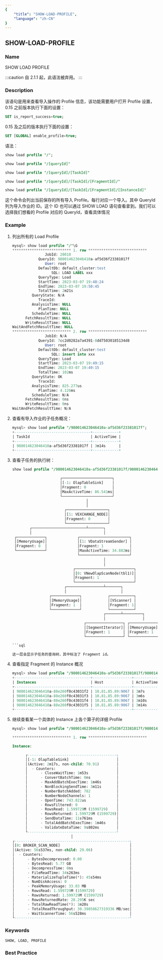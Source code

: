 ```yaml
---
{
    "title": "SHOW-LOAD-PROFILE",
    "language": "zh-CN"
}
---
```


<!--
Licensed to the Apache Software Foundation (ASF) under one
or more contributor license agreements.  See the NOTICE file
distributed with this work for additional information
regarding copyright ownership.  The ASF licenses this file
to you under the Apache License, Version 2.0 (the
"License"); you may not use this file except in compliance
with the License.  You may obtain a copy of the License at

  http://www.apache.org/licenses/LICENSE-2.0

Unless required by applicable law or agreed to in writing,
software distributed under the License is distributed on an
"AS IS" BASIS, WITHOUT WARRANTIES OR CONDITIONS OF ANY
KIND, either express or implied.  See the License for the
specific language governing permissions and limitations
under the License.
-->

## SHOW-LOAD-PROFILE

### Name

SHOW LOAD PROFILE

:::caution
自 2.1.1 起，此语法被弃用。
:::

### Description

该语句是用来查看导入操作的 Profile 信息，该功能需要用户打开 Profile 设置，0.15 之前版本执行下面的设置：

```sql
SET is_report_success=true;
```

0.15 及之后的版本执行下面的设置：

```sql
SET [GLOBAL] enable_profile=true;
```

语法：

```sql
show load profile "/";

show load profile "/[queryId]"

show load profile "/[queryId]/[TaskId]"

show load profile "/[queryId]/[TaskId]/[FragmentId]/"

show load profile "/[queryId]/[TaskId]/[FragmentId]/[InstanceId]"
```

这个命令会列出当前保存的所有导入 Profile。每行对应一个导入。其中 QueryId 列为导入作业的 ID。这个 ID 也可以通过 SHOW LOAD 语句查看拿到。我们可以选择我们想看的 Profile 对应的 QueryId，查看具体情况

### Example

1. 列出所有的 Load Profile

   ```sql
   mysql> show load profile "/"\G
   *************************** 1. row ***************************
                  JobId: 20010
               QueryId: 980014623046410a-af5d36f23381017f
                  User: root
               DefaultDb: default_cluster:test
                     SQL: LOAD LABEL xxx
               QueryType: Load
               StartTime: 2023-03-07 19:48:24
               EndTime: 2023-03-07 19:50:45
               TotalTime: 2m21s
            QueryState: N/A
               TraceId:
            AnalysisTime: NULL
               PlanTime: NULL
            ScheduleTime: NULL
         FetchResultTime: NULL
         WriteResultTime: NULL
   WaitAndFetchResultTime: NULL
   *************************** 2. row ***************************
                  JobId: N/A
               QueryId: 7cc2d0282a7a4391-8dd75030185134d8
                  User: root
               DefaultDb: default_cluster:test
                     SQL: insert into xxx
               QueryType: Load
               StartTime: 2023-03-07 19:49:15
               EndTime: 2023-03-07 19:49:15
               TotalTime: 102ms
            QueryState: OK
               TraceId:
            AnalysisTime: 825.277us
               PlanTime: 4.126ms
            ScheduleTime: N/A
         FetchResultTime: 0ns
         WriteResultTime: 0ns
   WaitAndFetchResultTime: N/A
   ```

2. 查看有导入作业的子任务概况：

   ```sql
   mysql> show load profile "/980014623046410a-af5d36f23381017f";
   +-----------------------------------+------------+
   | TaskId                            | ActiveTime |
   +-----------------------------------+------------+
   | 980014623046410a-af5d36f23381017f | 3m14s      |
   +-----------------------------------+------------+
   ```
   
3. 查看子任务的执行树：

   ```sql
   show load profile "/980014623046410a-af5d36f23381017f/980014623046410a-af5d36f23381017f";

                         ┌───────────────────────┐
                         │[-1: OlapTableSink]    │
                         │Fragment: 0            │
                         │MaxActiveTime: 86.541ms│
                         └───────────────────────┘
                                     │
                                     │
                           ┌───────────────────┐
                           │[1: VEXCHANGE_NODE]│
                           │Fragment: 0        │
                           └───────────────────┘
           ┌─────────────────────────┴───────┐
           │                                 │
    ┌─────────────┐              ┌───────────────────────┐
    │[MemoryUsage]│              │[1: VDataStreamSender] │
    │Fragment: 0  │              │Fragment: 1            │
    └─────────────┘              │MaxActiveTime: 34.882ms│
                                 └───────────────────────┘
                                             │
                                             │
                               ┌───────────────────────────┐
                               │[0: VNewOlapScanNode(tbl1)]│
                               │Fragment: 1                │
                               └───────────────────────────┘
                           ┌─────────────────┴───────┐
                           │                         │
                    ┌─────────────┐            ┌───────────┐
                    │[MemoryUsage]│            │[VScanner] │
                    │Fragment: 1  │            │Fragment: 1│
                    └─────────────┘            └───────────┘
                                             ┌───────┴─────────┐
                                             │                 │
                                    ┌─────────────────┐ ┌─────────────┐
                                    │[SegmentIterator]│ │[MemoryUsage]│
                                    │Fragment: 1      │ │Fragment: 1  │
                                    └─────────────────┘ └─────────────┘

   ```sql

   这一层会显示子任务的查询树，其中标注了 Fragment id。

4. 查看指定 Fragment 的 Instance 概况

   ```sql
   mysql> show load profile "/980014623046410a-af5d36f23381017f/980014623046410a-af5d36f23381017f/1";
   +-----------------------------------+------------------+------------+
   | Instances                         | Host             | ActiveTime |
   +-----------------------------------+------------------+------------+
   | 980014623046410a-88e260f0c43031f2 | 10.81.85.89:9067 | 3m7s       |
   | 980014623046410a-88e260f0c43031f3 | 10.81.85.89:9067 | 3m6s       |
   | 980014623046410a-88e260f0c43031f4 | 10.81.85.89:9067 | 3m10s      |
   | 980014623046410a-88e260f0c43031f5 | 10.81.85.89:9067 | 3m14s      |
   +-----------------------------------+------------------+------------+
   ```

5. 继续查看某一个具体的 Instance 上各个算子的详细 Profile

   ```sql
   mysql> show load profile "/980014623046410a-af5d36f23381017f/980014623046410a-af5d36f23381017f/1/980014623046410a-88e260f0c43031f5"\G
   
   *************************** 1. row ***************************
   
   Instance:
   
         ┌-----------------------------------------┐
         │[-1: OlapTableSink]                      │
         │(Active: 2m17s, non-child: 70.91)        │
         │  - Counters:                            │
         │      - CloseWaitTime: 1m53s             │
         │      - ConvertBatchTime: 0ns            │
         │      - MaxAddBatchExecTime: 1m46s       │
         │      - NonBlockingSendTime: 3m11s       │
         │      - NumberBatchAdded: 782            │
         │      - NumberNodeChannels: 1            │
         │      - OpenTime: 743.822us              │
         │      - RowsFiltered: 0                  │
         │      - RowsRead: 1.599729M (1599729)    │
         │      - RowsReturned: 1.599729M (1599729)│
         │      - SendDataTime: 11s761ms           │
         │      - TotalAddBatchExecTime: 1m46s     │
         │      - ValidateDataTime: 9s802ms        │
         └-----------------------------------------┘
                              │
   ┌-----------------------------------------------------┐
   │[0: BROKER_SCAN_NODE]                                │
   │(Active: 56s537ms, non-child: 29.06)                 │
   │  - Counters:                                        │
   │      - BytesDecompressed: 0.00                      │
   │      - BytesRead: 5.77 GB                           │
   │      - DecompressTime: 0ns                          │
   │      - FileReadTime: 34s263ms                       │
   │      - MaterializeTupleTime(*): 45s54ms             │
   │      - NumDiskAccess: 0                             │
   │      - PeakMemoryUsage: 33.03 MB                    │
   │      - RowsRead: 1.599729M (1599729)                │
   │      - RowsReturned: 1.599729M (1599729)            │
   │      - RowsReturnedRate: 28.295K sec                │
   │      - TotalRawReadTime(*): 1m20s                   │
   │      - TotalReadThroughput: 30.39858627319336 MB/sec│
   │      - WaitScannerTime: 56s528ms                    │
   └-----------------------------------------------------┘
   ```

### Keywords

    SHOW, LOAD, PROFILE

### Best Practice

